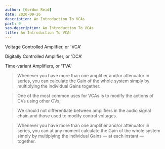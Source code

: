 ```yaml
---
author: [Gordon Reid]
date: 2020-09-26
description: An Introduction To VCAs
part: 9
seo-description: An Introduction To VCAs
title: An Introduction To VCAs
---
```


Voltage Controlled Amplifier, or 'VCA'

Digitally Controlled Amplifier, or 'DCA'

Time-variant Amplifiers, or 'TVA'

> Whenever you have more than one amplifier and/or attenuator in series, you can calculate the Gain of the whole system simply by multiplying the individual Gains together.

> One of the most common uses for VCAs is to modify the actions of CVs using other CVs;

> We should not differentiate between amplifiers in the audio signal chain and those used to modify control voltages.

> Whenever you have more than one amplifier and/or attenuator in series, you can at any moment calculate the Gain of the whole system simply by multiplying the individual Gains — at each instant — together.
